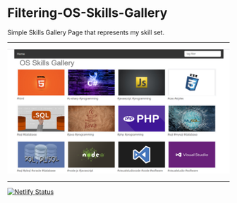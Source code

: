 # Filtering-OS-Skills-Gallery
Simple Skills Gallery Page that represents my skill set.
***
![](Images/os-filter-skills.png)
***
[![Netlify Status](https://api.netlify.com/api/v1/badges/6b69f4e8-0848-4da2-a5f7-6a43c3de0485/deploy-status)](https://app.netlify.com/sites/os-filtering-skills/deploys)
